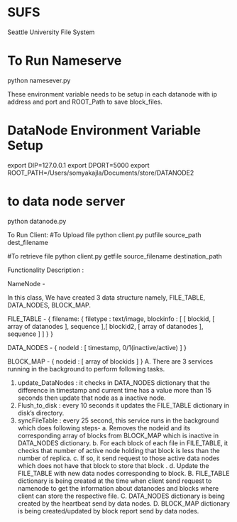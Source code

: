 # SUFS
Seattle University File System

# To Run Nameserve 
python namesever.py

These environment variable needs to be setup in each datanode with ip address and port and ROOT_Path to save block_files.

# DataNode Environment Variable Setup
export DIP=127.0.0.1
export DPORT=5000
export ROOT_PATH=/Users/somyakajla/Documents/store/DATANODE2

# to data node server
python datanode.py

To Run Client:
#To Upload file
python client.py putfile source_path dest_filename

#To retrieve file
python client.py getfile source_filename destination_path

Functionality Description : 

NameNode - 

In this class, We have created 3 data structure namely, FILE_TABLE, DATA_NODES, BLOCK_MAP.

FILE_TABLE - { filename: { filetype : text/image, blockinfo : [ [ blockid, [ array of datanodes ], sequence ],[ blockid2, [ array of datanodes ], sequence ] ] } }

DATA_NODES - { nodeId : [ timestamp, 0/1(inactive/active) ] }

BLOCK_MAP - { nodeid : [ array of blockids ] }
A. There are 3 services running in the background to perform following tasks.
   1. update_DataNodes : it checks in  DATA_NODES dictionary that the difference in timestamp and current time has a value   more than 15 seconds then update that node as a inactive node.
   2. Flush_to_disk : every 10 seconds it updates the FILE_TABLE dictionary in disk’s directory.
   3. syncFileTable : every 25 second, this service runs in the background which does following steps- 
       a. Removes the nodeid and its corresponding array of blocks from  BLOCK_MAP which is inactive in DATA_NODES dictionary.
       b. For each block of each file in FILE_TABLE, it checks that number of active node holding that block is less than the   number of replica. 
       c. If so, it send request to those active data nodes which does not have that block to store that block .
       d. Update the FILE_TABLE with new data nodes corresponding to block.
B. FILE_TABLE dictionary is being created at the time when client send request to namenode to get the information about datanodes and blocks where client can store the respective file. 
C. DATA_NODES dictionary is being created by the heartbeat send by data nodes.
D. BLOCK_MAP dictionary is being created/updated by block report send by data nodes.






